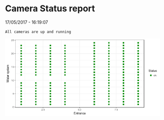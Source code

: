 Camera Status report
================
17/05/2017 - 16:19:07

    All cameras are up and running

![](camreport_files/figure-markdown_github/unnamed-chunk-2-1.png)
